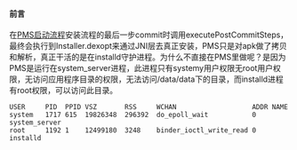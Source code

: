 #### 前言

在[PMS启动流程](https://github.com/beyond667/study/blob/master/note/PMS%E5%90%AF%E5%8A%A8%E6%B5%81%E7%A8%8B.md)安装流程的最后一步commit时调用executePostCommitSteps，最终会执行到Installer.dexopt来通过JNI层去真正安装，PMS只是对apk做了拷贝和解析，真正干活的是在installd守护进程。为什么不直接在PMS里做呢？是因为PMS是运行在system_server进程，此进程只有systemy用户权限无root用户权限，无访问应用程序目录的权限，无法访问/data/data下的目录，而installd进程有root权限，可以访问此目录。

```shell
USER     PID  PPID VSZ       RSS     WCHAN                   ADDR NAME    
system   1717 615  19826348  296392  do_epoll_wait           0    system_server
root     1192 1    12499180  3248    binder_ioctl_write_read 0    installd
```



